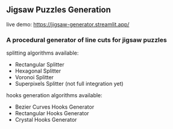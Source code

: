 ## Jigsaw Puzzles Generation

live demo: https://jigsaw-generator.streamlit.app/


### A procedural generator of line cuts for jigsaw puzzles
splitting algorithms available:
- Rectangular Splitter
- Hexagonal Splitter
- Voronoi Splitter
- Superpixels Splitter (not full integration yet)

hooks generation algorithms available:
- Bezier Curves Hooks Generator
- Rectangular Hooks Generator
- Crystal Hooks Generator
